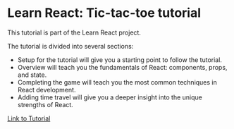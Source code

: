 # Learn React: Tic-tac-toe tutorial
This tutorial is part of the Learn React project.

The tutorial is divided into several sections:

- Setup for the tutorial will give you a starting point to follow the tutorial.
- Overview will teach you the fundamentals of React: components, props, and state.
- Completing the game will teach you the most common techniques in React development.
- Adding time travel will give you a deeper insight into the unique strengths of React.

[Link to Tutorial](https://react.dev/learn/tutorial-tic-tac-toe)